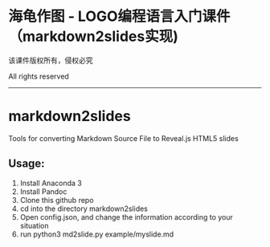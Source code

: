# 海龟作图 - LOGO编程语言入门课件（markdown2slides实现)
该课件版权所有，侵权必究

All rights reserved

----




# markdown2slides
Tools for converting Markdown Source File to Reveal.js HTML5 slides

## Usage:

1. Install Anaconda 3
2. Install Pandoc
3. Clone this github repo
4. cd into the directory markdown2slides
5. Open config.json, and change the information according to your situation
6. run python3 md2slide.py example/myslide.md


<!--

### text image

- text
- ![](assets/2019-01-16-20-20-09.png)

### web image

- text
- ![](assets/2019-01-16-20-20-09.png)


 ![](https://upload-images.jianshu.io/upload_images/64542-ffa6aaec43eff788.jpg?imageMogr2/auto-orient/strip%7CimageView2/2/w/1000/format/webp)

### video

[video](assets/markdown2slides-intro.mp4)
-->
